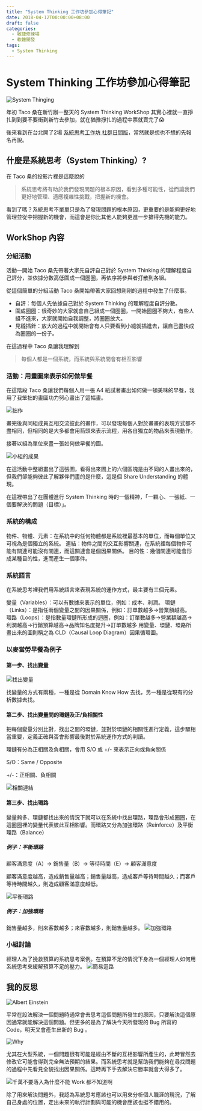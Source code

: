 ```yaml
---
title: "System Thinking 工作坊參加心得筆記"
date: 2018-04-12T00:00:00+08:00
draft: false
categories:
  - 敏捷修練場
  - 軟體開發
tags:
  - System Thinking
---
```


# System Thinking 工作坊參加心得筆記

![System Thinging](Images/1_pRgjDoCeRsNrdEAO9vk8BQ.png)

年初 Taco 桑在新竹辦一整天的 System Thinking WorkShop 其實心裡就一直掙扎到到要不要衝到新竹去參加，就在猶豫掙扎的過程中票就賣完了😱

後來看到在台北開了2場 [系統思考工作坊 社群日間版](https://www.facebook.com/events/151865585443241/)，當然就是想也不想的先報名再說。

## 什麼是系統思考（System Thinking）?

在 Taco 桑的投影片裡是這麼說的

>系統思考將有助於我們發現問題的根本原因，看到多種可能性，從而讓我們更好地管理、適應複雜性挑戰，把握新的機會。

看到了嗎？系統思考不單單只是為了發現問題的根本原因，更重要的是能夠更好地管理並從中把握新的機會，而這會是你比其他人能夠更進一步搶得先機的能力。

## WorkShop 內容

### 分組活動

活動一開始 Taco 桑先帶著大家先自評自己對於 System Thinking 的理解程度自己評分，並依據分數高低圍成一個圈圈，再依序將參與者打散到各組。

從這個簡單的分組活動 Taco 桑開始帶著大家回想剛剛的過程中發生了什麼事。

- 自評：每個人先依據自己對於 System Thinking 的理解程度自評分數。
- 圍成圈圈：很奇妙的大家就會自己組成一個圈圈，一開始圈圈不夠大，有些人組不進來，大家就開始自我調整，將圈圈放大。
- 見縫插針：放大的過程中就開始會有人只要看到小縫就插進去，讓自己盡快成為圈圈的一份子。
  
在這過程中 Taco 桑讓我理解到

>每個人都是一個系統，而系統與系統間會有相互影響

### 活動：用畫圖來表示如何做早餐

在這階段 Taco 桑讓我們每個人用一張 A4 紙試著畫出如何做一頓美味的早餐，我用了我笨拙的畫圖功力努心畫出了這幅畫。

![拙作](Images/0_WhSZMhW72q-0mXLe.jpeg)

畫完後與同組成員互相交流彼此的畫作，可以發現每個人對於畫畫的表現方式都不盡相同，但相同的是大多都會用箭頭來表示流程，用各自獨立的物品來表現動作。

接著以組為單位來畫一張如何做早餐的圖。

![小組的成果](Images/0_OHqbuf3dBf2GtFx1.png)

在這活動中整組畫出了這張圖，看得出來圖上的六個區塊是由不同的人畫出來的，但我們卻能夠彼此了解夥伴們畫的是什麼，這是個 Share Understanding 的體現。

在這裡帶出了在團體進行 System Thinking 時的一個精神，「一顆心、一張紙、一個要解決的問題（目標）」。

### 系統的構成

物件、物體、元素：在系統中的任何物體都是系統裡最基本的單位，而每個單位又可視為是個獨立的系統。
連結：物件之間的交互影響關連，在系統裡每個物件可能有關連可能沒有關連，而這關連會是個因果關係。
目的性：幾個關連可能會形成某種目的性，進而產生一個事件。

### 系統語言

在系統思考裡我們用系統語言來表現系統的運作方式，最主要有三個元素。

變量（Variables）：可以有數據來表示的單位，例如：成本、利潤。
環鏈（Links）：是指任兩個變量之間的因果關係，例如：訂單數越多→營業額越高。
環路（Loops）：是指數量環鏈所形成的迴圈，例如：訂單數越多→營業額越高→利潤越高→行銷預算越高→品牌知名度提升→訂單數越多
用變量、環鏈、環路所畫出來的圖則稱之為 CLD（Causal Loop Diagram）因果循環圖。

### 以麥當勞早餐為例子

#### 第一步、找出變量

![找出變量](Images/0_ZyRh_9g_LV6ar4CM.jpeg)

找變量的方式有兩種，一種是從 Domain Know How 去找，另一種是從現有的分析數據去找。

#### 第二步、找出變量間的環鏈及正/負相關性

把每個變量分別比對，找出之間的環鏈，並對於環鏈的相關性進行定義，這步驟相當重要，定義正確與否會影響最後對於系統運作方式的判讀。

環鏈有分為正相關及負相關，會用 S/O 或 +/- 來表示正向或負向關係

S/O：Same / Opposite

+/-：正相關、負相關

![相關連結](Images/0_Pskdp3sz37m_ACCC.jpeg)

#### 第三步、找出環路

變量夠多、環鏈都找出來的情況下就可以在系統中找出環路，環路會形成圈圈，在這圈圈裡的變量代表彼此互相影響。而環路又分為加強環路（Reinforce）及平衡環路（Balance）

##### 例子：平衡環路

顧客滿意度（A）→ 銷售量（B）→ 等待時間（E）→ 顧客滿意度

顧客滿意度越高，造成銷售量越高；銷售量越高，造成客戶等待時間越久；而客戶等待時間越久，則造成顧客滿意度越低。

![平衡環路](Images/0_jJjihCm7MyKcvKSk.jpeg)

##### 例子：加強環路

銷售量越多，則來客數越多；來客數越多，則銷售量越多。
![加強環路](Images/0_thhsCV7y2MQNCrOL.jpeg)

### 小組討論

經理人為了挽救預算的系統思考案例。在預算不足的情況下身為一個經理人如何用系統思考來緩解預算不足的壓力。
![簡易迴路](Images/0_2E59kcmJ43CNCe58.jpeg)

## 我的反思

![Albert Einstein](Images/0_GRy3_hjLvEhYM7ME.jpeg)

平常在設法解決一個問題時通常會去思考這個問題所發生的原因，只要解決這個原因通常就能解決這個問題。但更多的是為了解決今天所發現的 Bug 所寫的 Code，明天又會產生出新的 Bug 。

![Why](Images/0_mXXe-oBWfK_xzX6M.png)

尤其在大型系統，一個問題很有可能是經由不斷的互相影響所產生的，此時冒然去修改它可能會得到完全無法預期的結果。而系統思考就是幫助我們能夠在尋找問題的過程中先看見全貌找出因果關係。這時再下手去解決它勝率就會大得多了。

![千萬不要落入為什麼不能 Work 都不知道啊](Images/0_txokFWrpGg0y1cdq.png)

除了用來解決問題外，我認為系統思考應該也可以用來分析個人職涯的現況，了解自己身處的位置，定出未來的執行計劃與可能的機會應該也挺不錯用的。